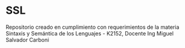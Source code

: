 # SSL
Repositorio creado en cumplimiento con requerimientos de la materia Sintaxis y Semántica de los Lenguajes - K2152, Docente Ing Miguel Salvador Carboni

